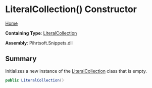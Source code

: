 # LiteralCollection\(\) Constructor

[Home](../../../../README.md)

**Containing Type**: [LiteralCollection](../README.md)

**Assembly**: Pihrtsoft\.Snippets\.dll

## Summary

Initializes a new instance of the [LiteralCollection](../README.md) class that is empty\.

```csharp
public LiteralCollection()
```

